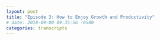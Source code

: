 ```yaml
---
layout: post
title: "Episode 3: How to Enjoy Growth and Productivity"
# date: 2018-09-08 09:35:56 -0500
categories: transcripts
---
```

